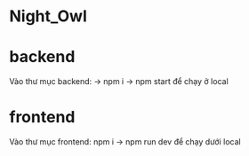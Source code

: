 # Night_Owl


# backend
Vào thư mục backend: -> npm i  -> npm start để chạy ở local

# frontend
Vào thư mục frontend: npm i -> npm run dev để chạy dưới local


